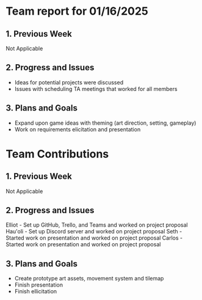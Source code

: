 # Team report for 01/16/2025

## 1. Previous Week
Not Applicable

## 2. Progress and Issues
* Ideas for potential projects were discussed
* Issues with scheduling TA meetings that worked for all members

## 3. Plans and Goals
* Expand upon game ideas with theming (art direction, setting, gameplay)
* Work on requirements elicitation and presentation

# Team Contributions

## 1. Previous Week
Not Applicable

## 2. Progress and Issues
Elliot - Set up GitHub, Trello, and Teams and worked on project proposal
Hau'oli - Set up Discord server and worked on project proposal
Seth - Started work on presentation and worked on project proposal
Carlos - Started work on presentation and worked on project proposal

## 3. Plans and Goals
* Create prototype art assets, movement system and tilemap
* Finish presentation
* Finish ellicitation
